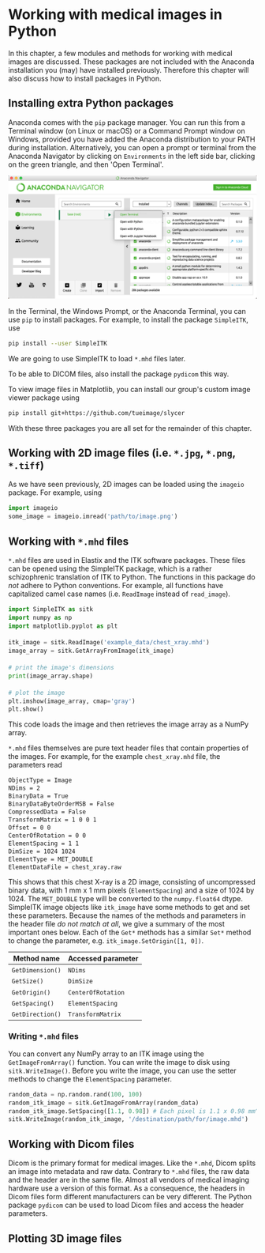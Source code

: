 # Working with medical images in Python

In this chapter, a few modules and methods for working with medical images are
discussed. These packages are not included with the Anaconda installation you
(may) have installed previously. Therefore this chapter will also discuss how to
install packages in Python.


## Installing extra Python packages

Anaconda comes with the `pip` package manager. You can run this from a Terminal window (on Linux or macOS) or a Command Prompt window on Windows, provided you have added the Anaconda distribution to your PATH during installation. Alternatively, you can open a prompt or terminal from the Anaconda Navigator by clicking on `Environments` in the left side bar, clicking on the green triangle, and then 'Open Terminal'.

![Opening a Terminal window from the Anaconda Navigator](figures/anaconda_install_pip.png)

In the Terminal, the Windows Prompt, or the Anaconda Terminal, you can use `pip` to install packages. For example, to install the package `SimpleITK`, use

```bash
pip install --user SimpleITK
```

We are going to use SimpleITK to load `*.mhd` files later.

To be able to DICOM files, also install the package `pydicom` this way.

To view image files in Matplotlib, you can install our group's custom image viewer package using

```bash
pip install git+https://github.com/tueimage/slycer
```

With these three packages you are all set for the remainder of this chapter.


## Working with 2D image files (i.e. `*.jpg`, `*.png`, `*.tiff`)

As we have seen previously, 2D images can be loaded using the `imageio` package. For example, using

```python
import imageio
some_image = imageio.imread('path/to/image.png')
```

## Working with `*.mhd` files

`*.mhd` files are used in Elastix and the ITK software packages. These files can 
be opened using the SimpleITK package, which is a rather schizophrenic translation of
ITK to Python. The functions in this package do *not* adhere to Python conventions. For example, all functions have capitalized camel case names (i.e. `ReadImage` instead of `read_image`). 

```python
import SimpleITK as sitk
import numpy as np
import matplotlib.pyplot as plt

itk_image = sitk.ReadImage('example_data/chest_xray.mhd')
image_array = sitk.GetArrayFromImage(itk_image)

# print the image's dimensions
print(image_array.shape)

# plot the image
plt.imshow(image_array, cmap='gray')
plt.show()
```

This code loads the image and then retrieves the image array as a NumPy array.

`*.mhd` files themselves are pure text header files that contain properties of the images.
For example, for the example `chest_xray.mhd` file, the parameters read

```
ObjectType = Image
NDims = 2
BinaryData = True
BinaryDataByteOrderMSB = False
CompressedData = False
TransformMatrix = 1 0 0 1
Offset = 0 0
CenterOfRotation = 0 0
ElementSpacing = 1 1
DimSize = 1024 1024
ElementType = MET_DOUBLE
ElementDataFile = chest_xray.raw
```

This shows that this chest X-ray is a 2D image, consisting of uncompressed binary data, with 1 mm x 1 mm pixels (`ElementSpacing`) and a size of 1024 by 1024. The `MET_DOUBLE` type will be converted to the `numpy.float64` dtype. SimpleITK image objects like `itk_image` have some methods to get and set these parameters. Because the names of the methods and parameters in the header file *do not match at all*, we give a summary of the most important ones below. Each of the `Get*` methods has a similar `Set*` method to change the parameter, e.g. `itk_image.SetOrigin([1, 0])`.

| Method name      | Accessed parameter |
| ---------------- | ------------------ |
| `GetDimension()` | `NDims`            |
| `GetSize()`      | `DimSize`          |
| `GetOrigin()`    | `CenterOfRotation` |
| `GetSpacing()`   | `ElementSpacing`   |
| `GetDirection()` | `TransformMatrix`  |

### Writing `*.mhd` files

You can convert any NumPy array to an ITK image using the `GetImageFromArray()` function. You can write the image to disk using `sitk.WriteImage()`. Before you write the image, you can use the setter methods to change the `ElementSpacing` parameter.

```python
random_data = np.random.rand(100, 100)
random_itk_image = sitk.GetImageFromArray(random_data)
random_itk_image.SetSpacing([1.1, 0.98]) # Each pixel is 1.1 x 0.98 mm^2
sitk.WriteImage(random_itk_image, '/destination/path/for/image.mhd')
```

## Working with Dicom files

Dicom is the primary format for medical images. Like the `*.mhd`, Dicom splits an image into metadata and raw data. Contrary to `*.mhd` files, the raw data and the header are in the same file. Almost all vendors of medical imaging hardware use a version of this format. As a consequence, the headers in Dicom files form different manufacturers can be very different. The Python package `pydicom` can be used to load Dicom files and access the header parameters.

## Plotting 3D image files




